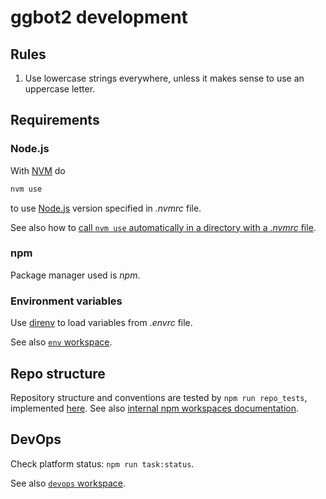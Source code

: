 # ggbot2 development

## Rules

1. Use lowercase strings everywhere, unless it makes sense to use an uppercase letter.

## Requirements

### Node.js

With [NVM](https://github.com/nvm-sh/nvm) do

```sh
nvm use
```

to use [Node.js](https://nodejs.org/it/) version specified in *.nvmrc* file.

See also how to [call `nvm use` automatically in a directory with a *.nvmrc* file](https://github.com/nvm-sh/nvm#calling-nvm-use-automatically-in-a-directory-with-a-nvmrc-file).

### npm

Package manager used is *npm*.

### Environment variables

Use [direnv](https://direnv.net/) to load variables from *.envrc* file.

See also [`env` workspace](./env).

## Repo structure

Repository structure and conventions are tested by `npm run repo_tests`, implemented [here](./repo_tests.js).
See also [internal npm workspaces documentation](./docs/workspaces.md).

## DevOps

Check platform status: `npm run task:status`.

See also [`devops` workspace](./devops).
